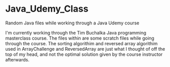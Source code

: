 # Java_Udemy_Class
Random Java files while working through a Java Udemy course

I'm currently working through the Tim Buchalka Java programming masterclass course. 
The files within are some scratch files while going through the course. The sorting algorithim and reversed array algorithim
used in ArrayChallenge and ReversedArray are just what I thought of off the top of my head, and not the optimal solution 
given by the course instructor afterwards.
